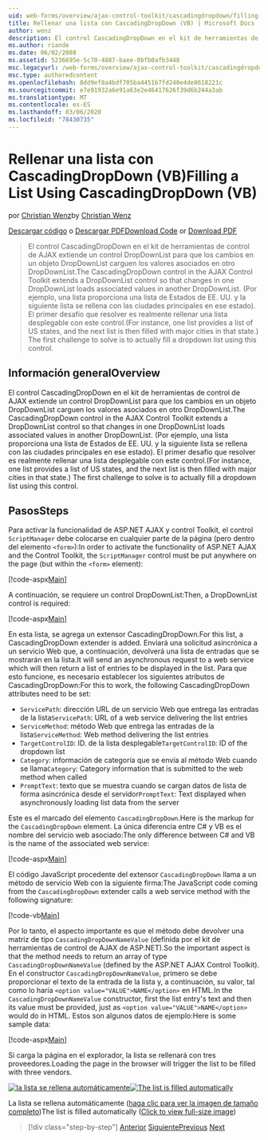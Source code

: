 ```yaml
---
uid: web-forms/overview/ajax-control-toolkit/cascadingdropdown/filling-a-list-using-cascadingdropdown-vb
title: Rellenar una lista con CascadingDropDown (VB) | Microsoft Docs
author: wenz
description: El control CascadingDropDown en el kit de herramientas de control de AJAX extiende un control DropDownList para que los cambios en un objeto DropDownList carguen los valores asociados en Anoth...
ms.author: riande
ms.date: 06/02/2008
ms.assetid: 5236695e-5c70-4887-baee-0bfb0afb3448
msc.legacyurl: /web-forms/overview/ajax-control-toolkit/cascadingdropdown/filling-a-list-using-cascadingdropdown-vb
msc.type: authoredcontent
ms.openlocfilehash: 8dd9ef8a4bdf705ba4451b7fd240e4de8618221c
ms.sourcegitcommit: e7e91932a6e91a63e2e46417626f39d6b244a3ab
ms.translationtype: MT
ms.contentlocale: es-ES
ms.lasthandoff: 03/06/2020
ms.locfileid: "78430735"
---
```

# <a name="filling-a-list-using-cascadingdropdown-vb"></a><span data-ttu-id="ebb21-103">Rellenar una lista con CascadingDropDown (VB)</span><span class="sxs-lookup"><span data-stu-id="ebb21-103">Filling a List Using CascadingDropDown (VB)</span></span>

<span data-ttu-id="ebb21-104">por [Christian Wenz](https://github.com/wenz)</span><span class="sxs-lookup"><span data-stu-id="ebb21-104">by [Christian Wenz](https://github.com/wenz)</span></span>

<span data-ttu-id="ebb21-105">[Descargar código](https://download.microsoft.com/download/9/0/7/907760b1-2c60-4f81-aeb6-ca416a573b0d/cascadingdropdown0.vb.zip) o [Descargar PDF](https://download.microsoft.com/download/2/d/c/2dc10e34-6983-41d4-9c08-f78f5387d32b/cascadingdropdown0VB.pdf)</span><span class="sxs-lookup"><span data-stu-id="ebb21-105">[Download Code](https://download.microsoft.com/download/9/0/7/907760b1-2c60-4f81-aeb6-ca416a573b0d/cascadingdropdown0.vb.zip) or [Download PDF](https://download.microsoft.com/download/2/d/c/2dc10e34-6983-41d4-9c08-f78f5387d32b/cascadingdropdown0VB.pdf)</span></span>

> <span data-ttu-id="ebb21-106">El control CascadingDropDown en el kit de herramientas de control de AJAX extiende un control DropDownList para que los cambios en un objeto DropDownList carguen los valores asociados en otro DropDownList.</span><span class="sxs-lookup"><span data-stu-id="ebb21-106">The CascadingDropDown control in the AJAX Control Toolkit extends a DropDownList control so that changes in one DropDownList loads associated values in another DropDownList.</span></span> <span data-ttu-id="ebb21-107">(Por ejemplo, una lista proporciona una lista de Estados de EE. UU. y la siguiente lista se rellena con las ciudades principales en ese estado). El primer desafío que resolver es realmente rellenar una lista desplegable con este control.</span><span class="sxs-lookup"><span data-stu-id="ebb21-107">(For instance, one list provides a list of US states, and the next list is then filled with major cities in that state.) The first challenge to solve is to actually fill a dropdown list using this control.</span></span>

## <a name="overview"></a><span data-ttu-id="ebb21-108">Información general</span><span class="sxs-lookup"><span data-stu-id="ebb21-108">Overview</span></span>

<span data-ttu-id="ebb21-109">El control CascadingDropDown en el kit de herramientas de control de AJAX extiende un control DropDownList para que los cambios en un objeto DropDownList carguen los valores asociados en otro DropDownList.</span><span class="sxs-lookup"><span data-stu-id="ebb21-109">The CascadingDropDown control in the AJAX Control Toolkit extends a DropDownList control so that changes in one DropDownList loads associated values in another DropDownList.</span></span> <span data-ttu-id="ebb21-110">(Por ejemplo, una lista proporciona una lista de Estados de EE. UU. y la siguiente lista se rellena con las ciudades principales en ese estado). El primer desafío que resolver es realmente rellenar una lista desplegable con este control.</span><span class="sxs-lookup"><span data-stu-id="ebb21-110">(For instance, one list provides a list of US states, and the next list is then filled with major cities in that state.) The first challenge to solve is to actually fill a dropdown list using this control.</span></span>

## <a name="steps"></a><span data-ttu-id="ebb21-111">Pasos</span><span class="sxs-lookup"><span data-stu-id="ebb21-111">Steps</span></span>

<span data-ttu-id="ebb21-112">Para activar la funcionalidad de ASP.NET AJAX y control Toolkit, el control `ScriptManager` debe colocarse en cualquier parte de la página (pero dentro del elemento `<form>`):</span><span class="sxs-lookup"><span data-stu-id="ebb21-112">In order to activate the functionality of ASP.NET AJAX and the Control Toolkit, the `ScriptManager` control must be put anywhere on the page (but within the `<form>` element):</span></span>

[!code-aspx[Main](filling-a-list-using-cascadingdropdown-vb/samples/sample1.aspx)]

<span data-ttu-id="ebb21-113">A continuación, se requiere un control DropDownList:</span><span class="sxs-lookup"><span data-stu-id="ebb21-113">Then, a DropDownList control is required:</span></span>

[!code-aspx[Main](filling-a-list-using-cascadingdropdown-vb/samples/sample2.aspx)]

<span data-ttu-id="ebb21-114">En esta lista, se agrega un extensor CascadingDropDown.</span><span class="sxs-lookup"><span data-stu-id="ebb21-114">For this list, a CascadingDropDown extender is added.</span></span> <span data-ttu-id="ebb21-115">Enviará una solicitud asincrónica a un servicio Web que, a continuación, devolverá una lista de entradas que se mostrarán en la lista.</span><span class="sxs-lookup"><span data-stu-id="ebb21-115">It will send an asynchronous request to a web service which will then return a list of entries to be displayed in the list.</span></span> <span data-ttu-id="ebb21-116">Para que esto funcione, es necesario establecer los siguientes atributos de CascadingDropDown:</span><span class="sxs-lookup"><span data-stu-id="ebb21-116">For this to work, the following CascadingDropDown attributes need to be set:</span></span>

- <span data-ttu-id="ebb21-117">`ServicePath`: dirección URL de un servicio Web que entrega las entradas de la lista</span><span class="sxs-lookup"><span data-stu-id="ebb21-117">`ServicePath`: URL of a web service delivering the list entries</span></span>
- <span data-ttu-id="ebb21-118">`ServiceMethod`: método Web que entrega las entradas de la lista</span><span class="sxs-lookup"><span data-stu-id="ebb21-118">`ServiceMethod`: Web method delivering the list entries</span></span>
- <span data-ttu-id="ebb21-119">`TargetControlID`: ID. de la lista desplegable</span><span class="sxs-lookup"><span data-stu-id="ebb21-119">`TargetControlID`: ID of the dropdown list</span></span>
- <span data-ttu-id="ebb21-120">`Category`: información de categoría que se envía al método Web cuando se llama</span><span class="sxs-lookup"><span data-stu-id="ebb21-120">`Category`: Category information that is submitted to the web method when called</span></span>
- <span data-ttu-id="ebb21-121">`PromptText`: texto que se muestra cuando se cargan datos de lista de forma asincrónica desde el servidor</span><span class="sxs-lookup"><span data-stu-id="ebb21-121">`PromptText`: Text displayed when asynchronously loading list data from the server</span></span>

<span data-ttu-id="ebb21-122">Este es el marcado del elemento `CascadingDropDown`.</span><span class="sxs-lookup"><span data-stu-id="ebb21-122">Here is the markup for the `CascadingDropDown` element.</span></span> <span data-ttu-id="ebb21-123">La única diferencia entre C# y VB es el nombre del servicio web asociado:</span><span class="sxs-lookup"><span data-stu-id="ebb21-123">The only difference between C# and VB is the name of the associated web service:</span></span>

[!code-aspx[Main](filling-a-list-using-cascadingdropdown-vb/samples/sample3.aspx)]

<span data-ttu-id="ebb21-124">El código JavaScript procedente del extensor `CascadingDropDown` llama a un método de servicio Web con la siguiente firma:</span><span class="sxs-lookup"><span data-stu-id="ebb21-124">The JavaScript code coming from the `CascadingDropDown` extender calls a web service method with the following signature:</span></span>

[!code-vb[Main](filling-a-list-using-cascadingdropdown-vb/samples/sample4.vb)]

<span data-ttu-id="ebb21-125">Por lo tanto, el aspecto importante es que el método debe devolver una matriz de tipo `CascadingDropDownNameValue` (definida por el kit de herramientas de control de AJAX de ASP.NET).</span><span class="sxs-lookup"><span data-stu-id="ebb21-125">So the important aspect is that the method needs to return an array of type `CascadingDropDownNameValue` (defined by the ASP.NET AJAX Control Toolkit).</span></span> <span data-ttu-id="ebb21-126">En el constructor `CascadingDropDownNameValue`, primero se debe proporcionar el texto de la entrada de la lista y, a continuación, su valor, tal como lo haría `<option value="VALUE">NAME</option>` en HTML.</span><span class="sxs-lookup"><span data-stu-id="ebb21-126">In the `CascadingDropDownNameValue` constructor, first the list entry's text and then its value must be provided, just as `<option value="VALUE">NAME</option>` would do in HTML.</span></span> <span data-ttu-id="ebb21-127">Estos son algunos datos de ejemplo:</span><span class="sxs-lookup"><span data-stu-id="ebb21-127">Here is some sample data:</span></span>

[!code-aspx[Main](filling-a-list-using-cascadingdropdown-vb/samples/sample5.aspx)]

<span data-ttu-id="ebb21-128">Si carga la página en el explorador, la lista se rellenará con tres proveedores.</span><span class="sxs-lookup"><span data-stu-id="ebb21-128">Loading the page in the browser will trigger the list to be filled with three vendors.</span></span>

<span data-ttu-id="ebb21-129">[![la lista se rellena automáticamente](filling-a-list-using-cascadingdropdown-vb/_static/image2.png)](filling-a-list-using-cascadingdropdown-vb/_static/image1.png)</span><span class="sxs-lookup"><span data-stu-id="ebb21-129">[![The list is filled automatically](filling-a-list-using-cascadingdropdown-vb/_static/image2.png)](filling-a-list-using-cascadingdropdown-vb/_static/image1.png)</span></span>

<span data-ttu-id="ebb21-130">La lista se rellena automáticamente ([haga clic para ver la imagen de tamaño completo](filling-a-list-using-cascadingdropdown-vb/_static/image3.png))</span><span class="sxs-lookup"><span data-stu-id="ebb21-130">The list is filled automatically ([Click to view full-size image](filling-a-list-using-cascadingdropdown-vb/_static/image3.png))</span></span>

> [!div class="step-by-step"]
> <span data-ttu-id="ebb21-131">[Anterior](using-auto-postback-with-cascadingdropdown-cs.md)
> [Siguiente](using-cascadingdropdown-with-a-database-vb.md)</span><span class="sxs-lookup"><span data-stu-id="ebb21-131">[Previous](using-auto-postback-with-cascadingdropdown-cs.md)
[Next](using-cascadingdropdown-with-a-database-vb.md)</span></span>
